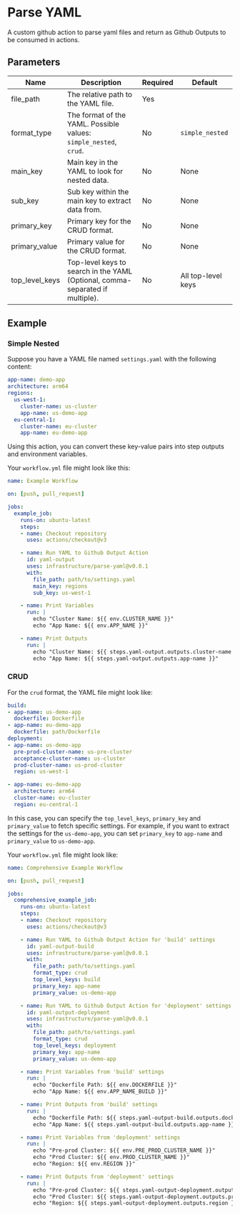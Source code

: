 
# Parse YAML

A custom github action to parse yaml files and return as Github Outputs to be consumed in actions.

## Parameters

| Name          | Description                                        | Required | Default         |
|---------------|----------------------------------------------------|----------|-----------------|
| file_path     | The relative path to the YAML file.                | Yes      |                 |
| format_type   | The format of the YAML. Possible values: `simple_nested`, `crud`. | No | `simple_nested` |
| main_key      | Main key in the YAML to look for nested data.      | No       | None            |
| sub_key       | Sub key within the main key to extract data from.  | No       | None            |
| primary_key   | Primary key for the CRUD format.                   | No       | None            |
| primary_value | Primary value for the CRUD format.                 | No       | None            |
| top_level_keys | Top-level keys to search in the YAML (Optional, comma-separated if multiple). | No | All top-level keys |

## Example

### Simple Nested

Suppose you have a YAML file named `settings.yaml` with the following content:

```yaml
app-name: demo-app
architecture: arm64
regions:
  us-west-1:
    cluster-name: us-cluster
    app-name: us-demo-app
  eu-central-1:
    cluster-name: eu-cluster
    app-name: eu-demo-app
```

Using this action, you can convert these key-value pairs into step outputs and environment variables.

Your `workflow.yml` file might look like this:

```yaml
name: Example Workflow

on: [push, pull_request]

jobs:
  example_job:
    runs-on: ubuntu-latest
    steps:
    - name: Checkout repository
      uses: actions/checkout@v3

    - name: Run YAML to Github Output Action
      id: yaml-output
      uses: infrastructure/parse-yaml@v0.0.1
      with:
        file_path: path/to/settings.yaml
        main_key: regions
        sub_key: us-west-1

    - name: Print Variables
      run: |
        echo "Cluster Name: ${{ env.CLUSTER_NAME }}"
        echo "App Name: ${{ env.APP_NAME }}"

    - name: Print Outputs
      run: |
        echo "Cluster Name: ${{ steps.yaml-output.outputs.cluster-name }}"
        echo "App Name: ${{ steps.yaml-output.outputs.app-name }}"    
```

### CRUD

For the `crud` format, the YAML file might look like:

```yaml
build:
- app-name: us-demo-app
  dockerfile: Dockerfile
- app-name: eu-demo-app
  dockerfile: path/Dockerfile
deployment:
- app-name: us-demo-app
  pre-prod-cluster-name: us-pre-cluster
  acceptance-cluster-name: us-cluster
  prod-cluster-name: us-prod-cluster
  region: us-west-1

- app-name: eu-demo-app
  architecture: arm64
  cluster-name: eu-cluster
  region: eu-central-1
```

In this case, you can specify the `top_level_keys`, `primary_key` and `primary_value` to fetch specific settings. For example, if you want to extract the settings for the `us-demo-app`, you can set `primary_key` to `app-name` and `primary_value` to `us-demo-app`.

Your `workflow.yml` file might look like:

```yaml
name: Comprehensive Example Workflow

on: [push, pull_request]

jobs:
  comprehensive_example_job:
    runs-on: ubuntu-latest
    steps:
    - name: Checkout repository
      uses: actions/checkout@v3

    - name: Run YAML to Github Output Action for 'build' settings
      id: yaml-output-build
      uses: infrastructure/parse-yaml@v0.0.1
      with:
        file_path: path/to/settings.yaml
        format_type: crud
        top_level_keys: build
        primary_key: app-name
        primary_value: us-demo-app

    - name: Run YAML to Github Output Action for 'deployment' settings
      id: yaml-output-deployment
      uses: infrastructure/parse-yaml@v0.0.1
      with:
        file_path: path/to/settings.yaml
        format_type: crud
        top_level_keys: deployment
        primary_key: app-name
        primary_value: us-demo-app

    - name: Print Variables from 'build' settings
      run: |
        echo "Dockerfile Path: ${{ env.DOCKERFILE }}"
        echo "App Name: ${{ env.APP_NAME_BUILD }}"

    - name: Print Outputs from 'build' settings
      run: |
        echo "Dockerfile Path: ${{ steps.yaml-output-build.outputs.dockerfile }}"
        echo "App Name: ${{ steps.yaml-output-build.outputs.app-name }}"

    - name: Print Variables from 'deployment' settings
      run: |
        echo "Pre-prod Cluster: ${{ env.PRE_PROD_CLUSTER_NAME }}"
        echo "Prod Cluster: ${{ env.PROD_CLUSTER_NAME }}"
        echo "Region: ${{ env.REGION }}"

    - name: Print Outputs from 'deployment' settings
      run: |
        echo "Pre-prod Cluster: ${{ steps.yaml-output-deployment.outputs.pre-prod-cluster-name }}"
        echo "Prod Cluster: ${{ steps.yaml-output-deployment.outputs.prod-cluster-name }}"
        echo "Region: ${{ steps.yaml-output-deployment.outputs.region }}"
```
